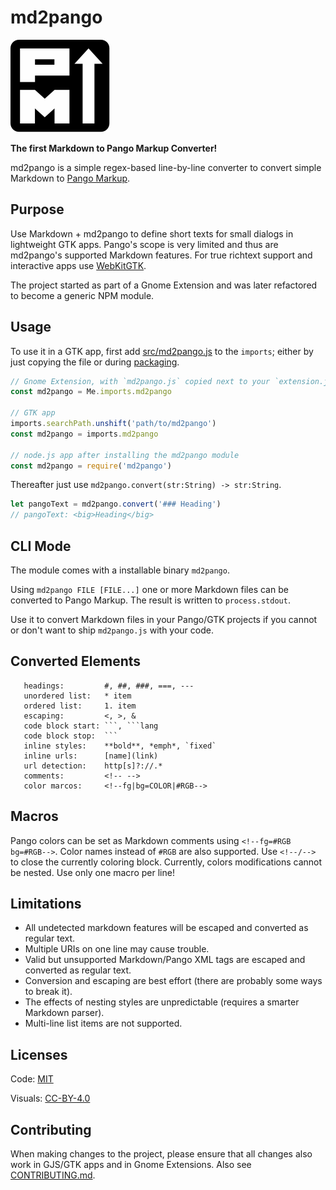 # md2pango
![md2pango](md2pango.svg)

**The first Markdown to Pango Markup Converter!**

md2pango is a simple regex-based line-by-line converter to convert simple Markdown to
[Pango Markup](https://developer.gnome.org/pygtk/stable/pango-markup-language.html).
## Purpose
Use Markdown + md2pango to define short texts for small dialogs in lightweight GTK apps.
Pango's scope is very limited and thus are md2pango's supported Markdown features.
For true richtext support and interactive apps use [WebKitGTK](https://webkitgtk.org).

The project started as part of a Gnome Extension and was later refactored to
become a generic NPM module.

## Usage
To use it in a GTK app, first add [src/md2pango.js](src/md2pango.js) to the `imports`;
either by just copying the file or during
[packaging](https://stackoverflow.com/questions/38537256/how-can-i-include-files-with-gjs-gnome-javascript).

```js
// Gnome Extension, with `md2pango.js` copied next to your `extension.js`
const md2pango = Me.imports.md2pango

// GTK app
imports.searchPath.unshift('path/to/md2pango')
const md2pango = imports.md2pango

// node.js app after installing the md2pango module
const md2pango = require('md2pango')
```

Thereafter just use `md2pango.convert(str:String) -> str:String`.
```js
let pangoText = md2pango.convert('### Heading')
// pangoText: <big>Heading</big>
```

## CLI Mode
The module comes with a installable binary `md2pango`.

Using `md2pango FILE [FILE...]` one or more Markdown files can
be converted to Pango Markup. The result is written to `process.stdout`.

Use it to convert Markdown files in your Pango/GTK projects if you cannot
or don't want to ship `md2pango.js` with your code.

## Converted Elements
```
   headings:         #, ##, ###, ===, ---
   unordered list:   * item
   ordered list:     1. item
   escaping:         <, >, &
   code block start: ```, ```lang
   code block stop:  ```
   inline styles:    **bold**, *emph*, `fixed`
   inline urls:      [name](link)
   url detection:    http[s]?://.*
   comments:         <!-- -->
   color marcos:     <!--fg|bg=COLOR|#RGB-->
```

## Macros
Pango colors can be set as Markdown comments using `<!--fg=#RGB bg=#RGB-->`.
Color names instead of `#RGB` are also supported.
Use `<!--/-->` to close the currently coloring block.
Currently, colors modifications cannot be nested.
Use only one macro per line!

## Limitations
* All undetected markdown features will be escaped and converted as regular text.
* Multiple URIs on one line may cause trouble.
* Valid but unsupported Markdown/Pango XML tags are escaped and converted as regular text.
* Conversion and escaping are best effort (there are probably some ways to break it).
* The effects of nesting styles are unpredictable (requires a smarter Markdown parser).
* Multi-line list items are not supported.

## Licenses

Code: [MIT](LICENSES/MIT.txt)

Visuals: [CC-BY-4.0](LICENSES/CC-BY-4.0)

## Contributing
When making changes to the project, please ensure that all changes
also work in GJS/GTK apps and in Gnome Extensions.
Also see [CONTRIBUTING.md](CONTRIBUTING.md).